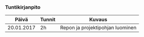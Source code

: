 ### Tuntikirjanpito
Päivä | Tunnit | Kuvaus
---------------- | ----- | --------
20.01.2017 | 2h | Repon ja projektipohjan luominen
